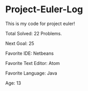 # Project-Euler-Log
This is my code for project euler! 

Total Solved: 22 Problems.

Next Goal: 25

Favorite IDE: Netbeans

Favorite Text Editor: Atom

Favorite Language: Java

Age: 13
